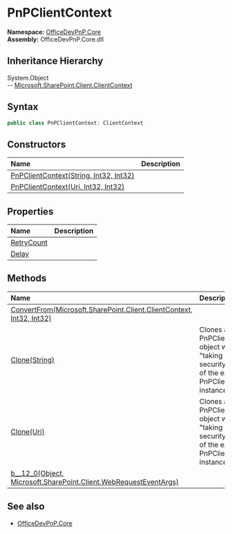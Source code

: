# PnPClientContext
  

**Namespace:** [OfficeDevPnP.Core](OfficeDevPnP.Core.md)  
**Assembly:** OfficeDevPnP.Core.dll  
## Inheritance Hierarchy
System.Object  
-- [Microsoft.SharePoint.Client.ClientContext](Microsoft.SharePoint.Client.ClientContext.md)
## Syntax
```C#
public class PnPClientContext: ClientContext
```
## Constructors
|**Name**|**Description**|
|:-----|:-----|
| [PnPClientContext(String, Int32, Int32)](OfficeDevPnP.Core.PnPClientContext.Constructor1details.md) | 
| [PnPClientContext(Uri, Int32, Int32)](OfficeDevPnP.Core.PnPClientContext.Constructor2details.md) | 
## Properties
|**Name**|**Description**|
|:-----|:-----|
| [RetryCount](OfficeDevPnP.Core.PnPClientContext.RetryCount.md) | 
| [Delay](OfficeDevPnP.Core.PnPClientContext.Delay.md) | 
## Methods
|**Name**|**Description**|
|:-----|:-----|
| [ConvertFrom(Microsoft.SharePoint.Client.ClientContext, Int32, Int32)](OfficeDevPnP.Core.PnPClientContext.ConvertFromMicrosoft.SharePoint.Client.ClientContextInt32Int32.md) | 
| [Clone(String)](OfficeDevPnP.Core.PnPClientContext.CloneString.md) | Clones a PnPClientContext object while "taking over" the security context of the existing PnPClientContext instance
| [Clone(Uri)](OfficeDevPnP.Core.PnPClientContext.CloneUri.md) | Clones a PnPClientContext object while "taking over" the security context of the existing PnPClientContext instance
| [<Clone>b__12_0(Object, Microsoft.SharePoint.Client.WebRequestEventArgs)](OfficeDevPnP.Core.PnPClientContext.<Clone>b__12_0ObjectMicrosoft.SharePoint.Client.WebRequestEventArgs.md) | 
## See also
- [OfficeDevPnP.Core](OfficeDevPnP.Core.md)
